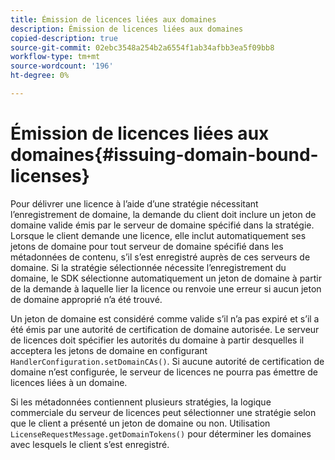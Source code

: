 ```yaml
---
title: Émission de licences liées aux domaines
description: Émission de licences liées aux domaines
copied-description: true
source-git-commit: 02ebc3548a254b2a6554f1ab34afbb3ea5f09bb8
workflow-type: tm+mt
source-wordcount: '196'
ht-degree: 0%

---
```


# Émission de licences liées aux domaines{#issuing-domain-bound-licenses}

Pour délivrer une licence à l’aide d’une stratégie nécessitant l’enregistrement de domaine, la demande du client doit inclure un jeton de domaine valide émis par le serveur de domaine spécifié dans la stratégie. Lorsque le client demande une licence, elle inclut automatiquement ses jetons de domaine pour tout serveur de domaine spécifié dans les métadonnées de contenu, s’il s’est enregistré auprès de ces serveurs de domaine. Si la stratégie sélectionnée nécessite l’enregistrement du domaine, le SDK sélectionne automatiquement un jeton de domaine à partir de la demande à laquelle lier la licence ou renvoie une erreur si aucun jeton de domaine approprié n’a été trouvé.

Un jeton de domaine est considéré comme valide s’il n’a pas expiré et s’il a été émis par une autorité de certification de domaine autorisée. Le serveur de licences doit spécifier les autorités du domaine à partir desquelles il acceptera les jetons de domaine en configurant `HandlerConfiguration.setDomainCAs()`. Si aucune autorité de certification de domaine n’est configurée, le serveur de licences ne pourra pas émettre de licences liées à un domaine.

Si les métadonnées contiennent plusieurs stratégies, la logique commerciale du serveur de licences peut sélectionner une stratégie selon que le client a présenté un jeton de domaine ou non. Utilisation `LicenseRequestMessage.getDomainTokens()` pour déterminer les domaines avec lesquels le client s’est enregistré.
